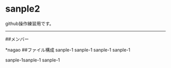 # sanple2
github操作練習用です。

---
##メンバー

*nagao
##ファイル構成
sanple-1
sanple-1
sanple-1
sanple-1

sanple-1sanple-1
sanple-1
